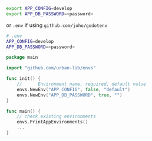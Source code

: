 ```bash
export APP_CONFIG=develop
export APP_DB_PASSWORD=<password>
```

or `.env` if using `github.com/joho/godotenv`
```bash
# .env
APP_CONFIG=develop
APP_DB_PASSWORD=<password>
```

```go
package main

import "github.com/urban-lib/envs"

func init() {
	//      Environment name, required, default value  
	envs.NewEnv("APP_CONFIG", false, "default")
	envs.NewEnv("APP_DB_PASSWORD", true, "")
}

func main() {
	// check existing environments
	envs.PrintAppEnvironments()
	...
}
```